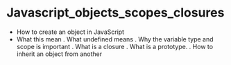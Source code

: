 Javascript_objects_scopes_closures
=====
- How to create an object in JavaScript
- What this mean
. What undefined means
. Why the variable type and scope is important
. What is a closure
. What is a prototype.
. How to inherit an object from another
